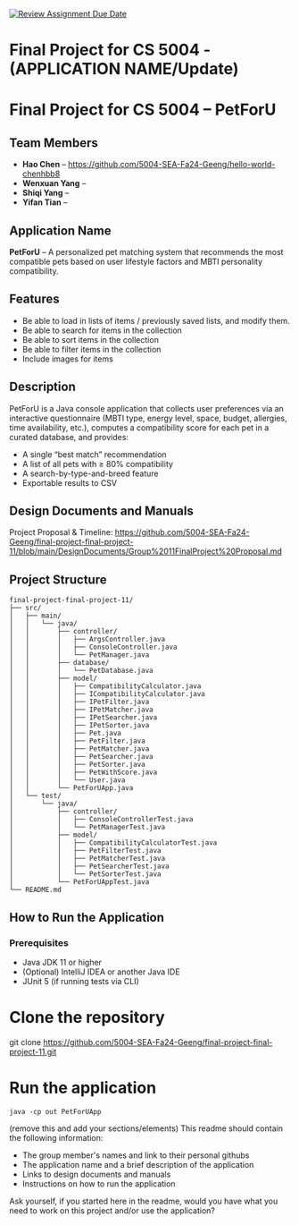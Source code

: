 [![Review Assignment Due Date](https://classroom.github.com/assets/deadline-readme-button-22041afd0340ce965d47ae6ef1cefeee28c7c493a6346c4f15d667ab976d596c.svg)](https://classroom.github.com/a/IE0ITl4j)
# Final Project for CS 5004 - (APPLICATION NAME/Update)

# Final Project for CS 5004 – PetForU

## Team Members
- **Hao Chen** – https://github.com/5004-SEA-Fa24-Geeng/hello-world-chenhbb8
- **Wenxuan Yang** – 
- **Shiqi Yang** – 
- **Yifan Tian** – 

## Application Name
**PetForU** – A personalized pet matching system that recommends the most compatible pets based on user lifestyle factors and MBTI personality compatibility.

## Features
- Be able to load in lists of items / previously saved lists, and modify them.
- Be able to search for items in the collection
- Be able to sort items in the collection
- Be able to filter items in the collection
- Include images for items

## Description
PetForU is a Java console application that collects user preferences via an interactive questionnaire (MBTI type, energy level, space, budget, allergies, time availability, etc.), computes a compatibility score for each pet in a curated database, and provides:
- A single “best match” recommendation
- A list of all pets with ≥ 80% compatibility
- A search-by-type-and-breed feature
- Exportable results to CSV

## Design Documents and Manuals
Project Proposal & Timeline: 
    https://github.com/5004-SEA-Fa24-Geeng/final-project-final-project-11/blob/main/DesignDocuments/Group%2011FinalProject%20Proposal.md

## Project Structure
```plaintext
final-project-final-project-11/
├── src/
│   ├── main/
│   │   └── java/
│   │       ├── controller/
│   │       │   ├── ArgsController.java
│   │       │   ├── ConsoleController.java
│   │       │   └── PetManager.java
│   │       ├── database/
│   │       │   └── PetDatabase.java
│   │       ├── model/
│   │       │   ├── CompatibilityCalculator.java
│   │       │   ├── ICompatibilityCalculator.java
│   │       │   ├── IPetFilter.java
│   │       │   ├── IPetMatcher.java
│   │       │   ├── IPetSearcher.java
│   │       │   ├── IPetSorter.java
│   │       │   ├── Pet.java
│   │       │   ├── PetFilter.java
│   │       │   ├── PetMatcher.java
│   │       │   ├── PetSearcher.java
│   │       │   ├── PetSorter.java
│   │       │   ├── PetWithScore.java
│   │       │   └── User.java
│   │       └── PetForUApp.java
│   └── test/
│       └── java/
│           ├── controller/
│           │   ├── ConsoleControllerTest.java
│           │   └── PetManagerTest.java
│           ├── model/
│           │   ├── CompatibilityCalculatorTest.java
│           │   ├── PetFilterTest.java
│           │   ├── PetMatcherTest.java
│           │   ├── PetSearcherTest.java
│           │   └── PetSorterTest.java
│           └── PetForUAppTest.java
└── README.md
```
## How to Run the Application

### Prerequisites
- Java JDK 11 or higher
- (Optional) IntelliJ IDEA or another Java IDE
- JUnit 5 (if running tests via CLI)

# Clone the repository
git clone https://github.com/5004-SEA-Fa24-Geeng/final-project-final-project-11.git

# Run the application
```
java -cp out PetForUApp
```
(remove this and add your sections/elements)
This readme should contain the following information: 

* The group member's names and link to their personal githubs
* The application name and a brief description of the application
* Links to design documents and manuals
* Instructions on how to run the application

Ask yourself, if you started here in the readme, would you have what you need to work on this project and/or use the application?
